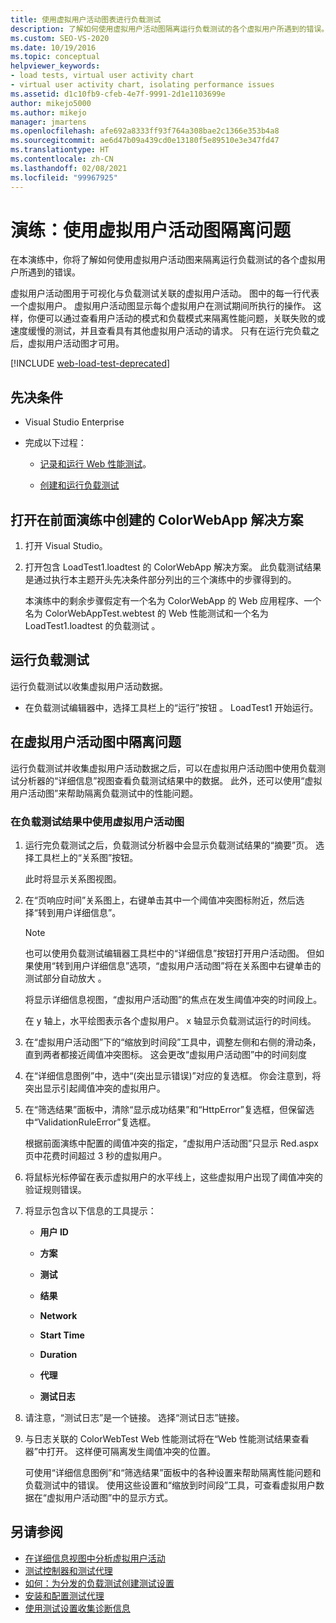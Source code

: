 ```yaml
---
title: 使用虚拟用户活动图表进行负载测试
description: 了解如何使用虚拟用户活动图隔离运行负载测试的各个虚拟用户所遇到的错误。
ms.custom: SEO-VS-2020
ms.date: 10/19/2016
ms.topic: conceptual
helpviewer_keywords:
- load tests, virtual user activity chart
- virtual user activity chart, isolating performance issues
ms.assetid: d1c10fb9-cfeb-4e7f-9991-2d1e1103699e
author: mikejo5000
ms.author: mikejo
manager: jmartens
ms.openlocfilehash: afe692a8333ff93f764a308bae2c1366e353b4a8
ms.sourcegitcommit: ae6d47b09a439cd0e13180f5e89510e3e347fd47
ms.translationtype: HT
ms.contentlocale: zh-CN
ms.lasthandoff: 02/08/2021
ms.locfileid: "99967925"
---
```

# <a name="walkthrough-using-the-virtual-user-activity-chart-to-isolate-issues"></a>演练：使用虚拟用户活动图隔离问题

在本演练中，你将了解如何使用虚拟用户活动图来隔离运行负载测试的各个虚拟用户所遇到的错误。

虚拟用户活动图用于可视化与负载测试关联的虚拟用户活动。 图中的每一行代表一个虚拟用户。 虚拟用户活动图显示每个虚拟用户在测试期间所执行的操作。 这样，你便可以通过查看用户活动的模式和负载模式来隔离性能问题，关联失败的或速度缓慢的测试，并且查看具有其他虚拟用户活动的请求。 只有在运行完负载之后，虚拟用户活动图才可用。

[!INCLUDE [web-load-test-deprecated](includes/web-load-test-deprecated.md)]

## <a name="prerequisites"></a>先决条件

- Visual Studio Enterprise

- 完成以下过程：

  - [记录和运行 Web 性能测试](/azure/devops/test/load-test/run-performance-tests-app-before-release#recordtests)。

  - [创建和运行负载测试](/azure/devops/test/load-test/run-performance-tests-app-before-release#create-a-load-test)

## <a name="open-the-colorwebapp-solution-created-in-the-previous-walkthroughs"></a>打开在前面演练中创建的 ColorWebApp 解决方案

1. 打开 Visual Studio。

2. 打开包含 LoadTest1.loadtest 的 ColorWebApp 解决方案。 此负载测试结果是通过执行本主题开头先决条件部分列出的三个演练中的步骤得到的。

     本演练中的剩余步骤假定有一个名为 ColorWebApp 的 Web 应用程序、一个名为 ColorWebAppTest.webtest 的 Web 性能测试和一个名为 LoadTest1.loadtest 的负载测试 。

## <a name="run-the-load-test"></a>运行负载测试

运行负载测试以收集虚拟用户活动数据。

- 在负载测试编辑器中，选择工具栏上的“运行”按钮 。 LoadTest1 开始运行。

## <a name="isolate-issues-in-the-virtual-user-activity-chart"></a>在虚拟用户活动图中隔离问题

运行负载测试并收集虚拟用户活动数据之后，可以在虚拟用户活动图中使用负载测试分析器的“详细信息”视图查看负载测试结果中的数据。 此外，还可以使用“虚拟用户活动图”来帮助隔离负载测试中的性能问题。

### <a name="to-use-the-virtual-user-activity-chart-in-your-load-test-results"></a>在负载测试结果中使用虚拟用户活动图

1. 运行完负载测试之后，负载测试分析器中会显示负载测试结果的“摘要”页。 选择工具栏上的“关系图”按钮。

     此时将显示关系图视图。

2. 在“页响应时间”关系图上，右键单击其中一个阈值冲突图标附近，然后选择“转到用户详细信息”。

    > [!NOTE]
    > 也可以使用负载测试编辑器工具栏中的“详细信息”按钮打开用户活动图。 但如果使用“转到用户详细信息”选项，“虚拟用户活动图”将在关系图中右键单击的测试部分自动放大 。

     将显示详细信息视图，“虚拟用户活动图”的焦点在发生阈值冲突的时间段上。

     在 y 轴上，水平绘图表示各个虚拟用户。 x 轴显示负载测试运行的时间线。

3. 在“虚拟用户活动图”下的“缩放到时间段”工具中，调整左侧和右侧的滑动条，直到两者都接近阈值冲突图标。 这会更改“虚拟用户活动图”中的时间刻度

4. 在“详细信息图例”中，选中“(突出显示错误)”对应的复选框。 你会注意到，将突出显示引起阈值冲突的虚拟用户。

5. 在“筛选结果”面板中，清除“显示成功结果”和“HttpError”复选框，但保留选中“ValidationRuleError”复选框。

     根据前面演练中配置的阈值冲突的指定，“虚拟用户活动图”只显示 Red.aspx 页中花费时间超过 3 秒的虚拟用户。

6. 将鼠标光标停留在表示虚拟用户的水平线上，这些虚拟用户出现了阈值冲突的验证规则错误。

7. 将显示包含以下信息的工具提示：

    - **用户 ID**

    - **方案**

    - **测试**

    - **结果**

    - **Network**

    - **Start Time**

    - **Duration**

    - **代理**

    - **测试日志**

8. 请注意，“测试日志”是一个链接。 选择“测试日志”链接。

9. 与日志关联的 ColorWebTest Web 性能测试将在“Web 性能测试结果查看器”中打开。 这样便可隔离发生阈值冲突的位置。

     可使用“详细信息图例”和“筛选结果”面板中的各种设置来帮助隔离性能问题和负载测试中的错误。 使用这些设置和“缩放到时间段”工具，可查看虚拟用户数据在“虚拟用户活动图”中的显示方式。

## <a name="see-also"></a>另请参阅

- [在详细信息视图中分析虚拟用户活动](../test/analyze-load-test-virtual-user-activity-in-the-details-view.md)
- [测试控制器和测试代理](configure-test-agents-and-controllers-for-load-tests.md)
- [如何：为分发的负载测试创建测试设置](../test/how-to-create-a-test-setting-for-a-distributed-load-test.md)
- [安装和配置测试代理](../test/lab-management/install-configure-test-agents.md)
- [使用测试设置收集诊断信息](../test/collect-diagnostic-information-using-test-settings.md)
